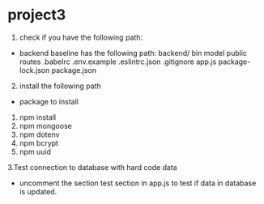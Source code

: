 # project3

1. check if you have the following path:
- backend baseline has the following path:
backend/
bin
model
public
routes
.babelrc
.env.example
.eslintrc.json
.gitignore
app.js
package-lock.json
package.json

2. install the following path
- package to install
1. npm install
2. npm mongoose
3. npm dotenv
4. npm bcrypt
5. npm uuid


3.Test connection to database with hard code data
- uncomment the section test section in app.js to test if data in database is updated.
